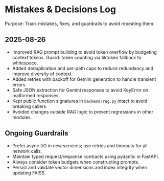 # Mistakes & Decisions Log

Purpose: Track mistakes, fixes, and guardrails to avoid repeating them.

## 2025-08-26
- Improved RAG prompt building to avoid token overflow by budgeting context tokens. Guard: token counting via tiktoken fallback to whitespace.
- Added deduplication and per-path caps to reduce redundancy and improve diversity of context.
- Added retries with backoff for Gemini generation to handle transient errors.
- Safe JSON extraction for Gemini responses to avoid KeyError on malformed responses.
- Kept public function signatures in `backend/rag.py` intact to avoid breaking callers.
- Avoided changes outside RAG logic to prevent regressions in other modules.

## Ongoing Guardrails
- Prefer async I/O in new services; use retries and timeouts for all network calls.
- Maintain typed request/response contracts using pydantic in FastAPI.
- Always consider token budgets when constructing prompts.
- Persist and validate vector dimensions and index integrity when updating FAISS.

